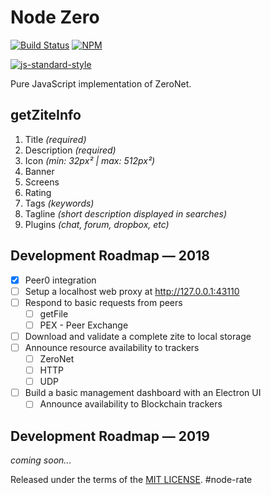 # Node Zero

[![Build Status](https://travis-ci.org/d14na/node0.png?branch=master)](https://travis-ci.org/d14na/node0)
[![NPM](https://img.shields.io/npm/v/node0.svg)](https://www.npmjs.org/package/node0)

[![js-standard-style](https://cdn.rawgit.com/feross/standard/master/badge.svg)](https://github.com/feross/standard)

Pure JavaScript implementation of ZeroNet.

## getZiteInfo

1. Title *(required)*
2. Description *(required)*
3. Icon *(min: 32px² | max: 512px²)*
4. Banner
5. Screens
6. Rating
7. Tags *(keywords)*
8. Tagline *(short description displayed in searches)*
9. Plugins *(chat, forum, dropbox, etc)*

## Development Roadmap — 2018

* [x] Peer0 integration
* [ ] Setup a localhost web proxy at http://127.0.0.1:43110
* [ ] Respond to basic requests from peers
  - [ ] getFile
  - [ ] PEX - Peer Exchange
* [ ] Download and validate a complete zite to local storage
* [ ] Announce resource availability to trackers
  - [ ] ZeroNet
  - [ ] HTTP
  - [ ] UDP
* [ ] Build a basic management dashboard with an Electron UI
  * [ ] Announce availability to Blockchain trackers

## Development Roadmap — 2019

*coming soon...*

Released under the terms of the [MIT LICENSE](LICENSE).
#node-rate
